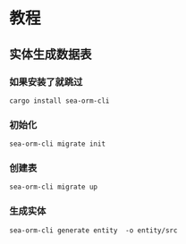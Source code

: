 # 教程
## 实体生成数据表
### 如果安装了就跳过
`` cargo install sea-orm-cli ``

### 初始化
 ``sea-orm-cli migrate init ``

### 创建表
 ``sea-orm-cli migrate up``

### 生成实体
 ``sea-orm-cli generate entity  -o entity/src ``